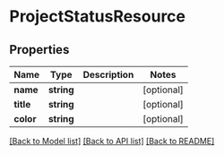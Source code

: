 # ProjectStatusResource

## Properties
Name | Type | Description | Notes
------------ | ------------- | ------------- | -------------
**name** | **string** |  | [optional] 
**title** | **string** |  | [optional] 
**color** | **string** |  | [optional] 

[[Back to Model list]](../README.md#documentation-for-models) [[Back to API list]](../README.md#documentation-for-api-endpoints) [[Back to README]](../README.md)


